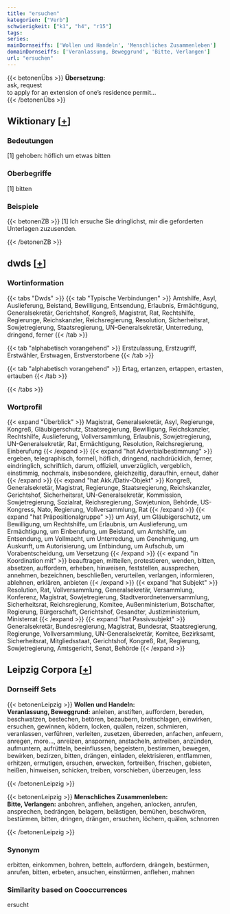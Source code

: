 ```yaml
---
title: "ersuchen"
kategorien: ["Verb"]
schwierigkeit: ["k1", "h4", "r15"]
tags:
series:
mainDornseiffs: ['Wollen und Handeln', 'Menschliches Zusammenleben']
domainDornseiffs: ['Veranlassung, Beweggrund', 'Bitte, Verlangen']
url: "ersuchen"
---
```


{{< betonenÜbs >}}
**Übersetzung:**  
ask, request  
to apply for an extension of one’s residence permit...  
{{< /betonenÜbs >}}

## Wiktionary [[+](https://de.wiktionary.org/wiki/ersuchen)]

### Bedeutungen
[1] gehoben: höflich um etwas bitten  

### Oberbegriffe
[1] bitten  

### Beispiele
{{< betonenZB >}}
[1] Ich ersuche Sie dringlichst, mir die geforderten Unterlagen zuzusenden.  

{{< /betonenZB >}}


## dwds [[+](https://www.dwds.de/wb/ersuchen)]

### Wortinformation
{{< tabs "Dwds" >}}
{{< tab "Typische Verbindungen" >}}
Amtshilfe, Asyl, Auslieferung, Beistand, Bewilligung, Entsendung, Erlaubnis, Ermächtigung, Generalsekretär, Gerichtshof, Kongreß, Magistrat, Rat, Rechtshilfe, Regierunge, Reichskanzler, Reichsregierung, Resolution, Sicherheitsrat, Sowjetregierung, Staatsregierung, UN-Generalsekretär, Unterredung, dringend, ferner
{{< /tab >}}

{{< tab "alphabetisch vorangehend" >}}
Erstzulassung, Erstzugriff, Erstwähler, Erstwagen, Erstverstorbene
{{< /tab >}}

{{< tab "alphabetisch vorangehend" >}}
Ertag, ertanzen, ertappen, ertasten, ertauben
{{< /tab >}}

{{< /tabs >}}

### Wortprofil
{{< expand "Überblick" >}} Magistrat, Generalsekretär, Asyl, Regierunge, Kongreß, Gläubigerschutz, Staatsregierung, Bewilligung, Reichskanzler, Rechtshilfe, Auslieferung, Vollversammlung, Erlaubnis, Sowjetregierung, UN-Generalsekretär, Rat, Ermächtigung, Resolution, Reichsregierung, Einberufung {{< /expand >}}
{{< expand "hat Adverbialbestimmung" >}} ergeben, telegraphisch, formell, höflich, dringend, nachdrücklich, ferner, eindringlich, schriftlich, darum, offiziell, unverzüglich, vergeblich, einstimmig, nochmals, insbesondere, gleichzeitig, daraufhin, erneut, daher {{< /expand >}}
{{< expand "hat Akk./Dativ-Objekt" >}} Kongreß, Generalsekretär, Magistrat, Regierunge, Staatsregierung, Reichskanzler, Gerichtshof, Sicherheitsrat, UN-Generalsekretär, Kommission, Sowjetregierung, Sozialrat, Reichsregierung, Sowjetunion, Behörde, US-Kongress, Nato, Regierung, Vollversammlung, Rat {{< /expand >}}
{{< expand "hat Präpositionalgruppe" >}} um Asyl, um Gläubigerschutz, um Bewilligung, um Rechtshilfe, um Erlaubnis, um Auslieferung, um Ermächtigung, um Einberufung, um Beistand, um Amtshilfe, um Entsendung, um Vollmacht, um Unterredung, um Genehmigung, um Auskunft, um Autorisierung, um Entbindung, um Aufschub, um Vorabentscheidung, um Versetzung {{< /expand >}}
{{< expand "in Koordination mit" >}} beauftragen, mitteilen, protestieren, wenden, bitten, absetzen, auffordern, erheben, hinweisen, feststellen, aussprechen, annehmen, bezeichnen, beschließen, verurteilen, verlangen, informieren, ablehnen, erklären, anbieten {{< /expand >}}
{{< expand "hat Subjekt" >}} Resolution, Rat, Vollversammlung, Generalsekretär, Versammlung, Konferenz, Magistrat, Sowjetregierung, Stadtverordnetenversammlung, Sicherheitsrat, Reichsregierung, Komitee, Außenministerium, Botschafter, Regierung, Bürgerschaft, Gerichtshof, Gesandter, Justizministerium, Ministerrat {{< /expand >}}
{{< expand "hat Passivsubjekt" >}} Generalsekretär, Bundesregierung, Magistrat, Bundesrat, Staatsregierung, Regierunge, Vollversammlung, UN-Generalsekretär, Komitee, Bezirksamt, Sicherheitsrat, Mitgliedsstaat, Gerichtshof, Kongreß, Rat, Regierung, Sowjetregierung, Amtsgericht, Senat, Behörde {{< /expand >}}

## Leipzig Corpora [[+](https://corpora.uni-leipzig.de/en/res?word=ersuchen&corpusId=deu_newscrawl-public_2018)]

### Dornseiff Sets
{{< betonenLeipzig >}}
**Wollen und Handeln:**  
**Veranlassung, Beweggrund:** anleiten, anstiften, auffordern, bereden, beschwatzen, bestechen, betören, bezaubern, breitschlagen, einwirken, ersuchen, gewinnen, ködern, locken, quälen, reizen, schmieren, veranlassen, verführen, verleiten, zusetzen, überreden, anfachen, anfeuern, anregen, more..., anreizen, anspornen, anstacheln, antreiben, anzünden, aufmuntern, aufrütteln, beeinflussen, begeistern, bestimmen, bewegen, bewirken, bezirzen, bitten, drängen, einladen, elektrisieren, entflammen, erhitzen, ermutigen, ersuchen, erwecken, fortreißen, frischen, gebieten, heißen, hinweisen, schicken, treiben, vorschieben, überzeugen, less  

{{< /betonenLeipzig >}}


{{< betonenLeipzig >}}
**Menschliches Zusammenleben:**  
**Bitte, Verlangen:** anbohren, anflehen, angehen, anlocken, anrufen, ansprechen, bedrängen, belagern, belästigen, bemühen, beschwören, bestürmen, bitten, dringen, drängen, ersuchen, löchern, quälen, schnorren  

{{< /betonenLeipzig >}}

### Synonym
erbitten, einkommen, bohren, betteln, auffordern, drängeln, bestürmen, anrufen, bitten, erbeten, ansuchen, einstürmen, anflehen, mahnen


### Similarity based on Cooccurrences
ersucht

